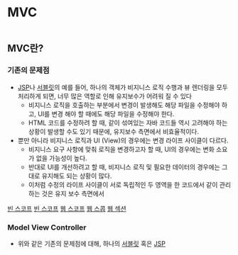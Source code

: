# MVC

```table-of-contents
```

##  MVC란?

### 기존의 문제점
- [JSP](JSP.md)나 [서블릿](../CS/Web/서블릿.md)의 예를 들어, 하나의 객체가 비지니스 로직 수행과 뷰 렌더링을 모두 처리하게 되면, 너무 많은 역할로 인해 유지보수가 어려워 질 수 있다
	- 비지니스 로직을 호출하는 부분에서 변경이 발생해도 해당 파일을 수정해야 하고, UI를 변경 해야 할 때에도 해당 파일을 수정해야 한다.
	- HTML 코드를 수정하려 할 때, 같이 섞여있는 자바 코드들 역시 고려해야 하는 상황이 발생할 수도 있기 때문에, 유지보수 측면에서 비효율적이다.
- 뿐만 아니라 비지니스 로직과 UI (View)의 경우에는 변경 라이프 사이클이 다르다.
	- 비지니스 요구 사항에 맞춰 로직을 변경하고자 할 때, UI의 경우에는 변화 소요가 없을 가능성이 높다.
	- 반대로 UI를 개선하려고 할 때, 비지니스 로직 및 필요한 데이터의 경우에는 그대로 유지해도 되는 상황이 많다.
	- 이처럼 수정의 라이프 사이클이 서로 독립적인 두 영역을 한 코드에서 같이 관리하는 것은 유지 보수 측면에서 

[빈 스코프](../Spring/빈%20스코프.md#웹%20스코프)
[](../Spring/빈%20스코프.md#웹%20스코프|빈%20스코프)
[빈 스코프](../Spring/빈%20스코프.md)
[](../Spring/빈%20스코프.md#웹%20스코프|웹%20스코프)
[웹 스코프](../Spring/빈%20스코프.md#싱글톤%20빈과%20프로토타입%20빈을%20함께%20사용할%20때의%20주의점)
[웹 스콥](../Spring/빈%20스코프.md)
[웹 섹션](../Spring/빈%20스코프.md#^97e046)
### Model View Controller
- 위와 같은 기존의 문제점에 대해, 하나의 [서블릿](../CS/Web/서블릿.md) 혹은 [JSP](JSP.md)